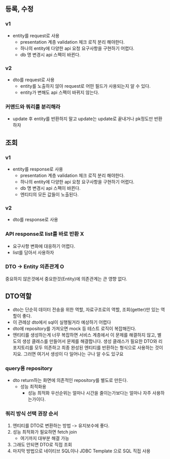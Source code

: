## 등록, 수정

### v1
- entity를 request로 사용
  - presentation 계층 validation 체크 로직 분리 해야한다.
  - 하나의 entity에 다양한 api 요청 요구사항을 구현하기 어렵다.
  - db 명 변경시 api 스펙이 바뀐다.

### v2
- dto를 request로 사용
  - entity를 노출하지 않아 request로 어떤 필드가 사용되는지 알 수 있다.
  - entity가 변해도 api 스펙이 바뀌지 않는다.
  
### 커맨드와 쿼리를 분리해라
- update 후 entity를 반환하지 말고 update는 update로 끝내거나 pk정도만 반환하자

## 조회

### v1
- entity를 response로 사용
  - presentation 계층 validation 체크 로직 분리 해야한다.
  - 하나의 entity에 다양한 api 요청 요구사항을 구현하기 어렵다.
  - db 명 변경시 api 스펙이 바뀐다.
  - 엔티티의 모든 값들이 노출된다.
  
### v2
- dto를 response로 사용
  
### API response로 list를 바로 반환 X
- 요구사항 변화에 대응하기 어렵다.
- list를 담아서 사용하자

### DTO -> Entity 의존관계 O
중요하지 않은것에서 중요한것(Entity)에 의존관계는 큰 영향 없다.

## DTO역할
- dto는 단순히 데이터 전송을 위한 역할, 자료구조로의 역할, 조회(getter)만 있는 역할이 좋다.
- 이 관례상 dto에서 sql이 실행될거라 예상하기 어렵다
- dto에 repository를 가져오면 mock 등 테스트 로직이 복잡해진다.
- 엔티티를 생성하는게 너무 복잡하면 서비스 계층에서 이 문제를 해결하지 않고, 별도의 생성 클래스를 만들어서 문제를 해결합니다. 생성 클래스가 필요한 DTO와 리포지토리를 모두 의존하고 최종 완성된 엔티티를 반환하는 형식으로 사용하는 것이지요. 그러면 여기서 생성이 다 일어나는 구나 알 수도 있구요

### query용 repository
- dto return하는 화면에 의존적인 repository를 별도로 만든다.
  - 성능 최적화용
    - 성능 최적화 우선순위는 얼마나 시간을 줄이는가보다는 얼마나 자주 사용하는가이다.
  
### 쿼리 방식 선택 권장 순서
1. 엔티티를 DTO로 변환하는 방법 -> 유지보수에 좋다.
1. 성능 최적화가 필요하면  fetch join
   - 여기까지 대부분 해결 가능
1. 그래도 안되면 DTO로 직접 조회
1. 마지막 방법으로 네이티브 SQL이나 JDBC Template 으로 SQL 직접 사용